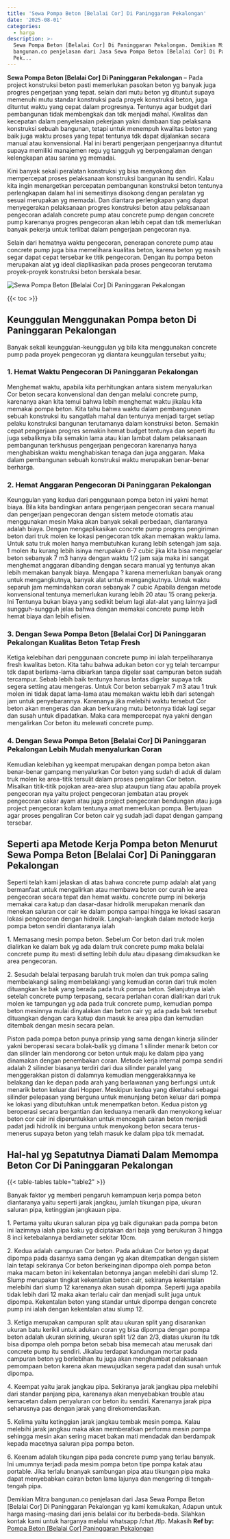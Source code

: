 ```yaml
---
title: 'Sewa Pompa Beton [Belalai Cor] Di Paninggaran Pekalongan'
date: '2025-08-01'
categories:
  - harga
description: >-
  Sewa Pompa Beton [Belalai Cor] Di Paninggaran Pekalongan. Demikian Mitra
  bangunan.co penjelasan dari Jasa Sewa Pompa Beton [Belalai Cor] Di Paninggaran
  Pek...
---
```


**Sewa Pompa Beton \[Belalai Cor\] Di Paninggaran Pekalongan** – Pada project konstruksi beton pasti memerlukan pasokan beton yg banyak juga progres pengerjaan yang tepat. selain dari mutu beton yg dituntut supaya memenuhi mutu standar konstruksi pada proyek konstruksi beton, juga dituntut waktu yang cepat dalam progresnya. Tentunya agar budget dari pembangunan tidak membengkak dan tdk menjadi mahal. Kwalitas dan kecepatan dalam penyelesaian pekerjaan yakni dambaan tiap pelaksana konstruksi sebuah bangunan, tetapi untuk menempuh kwalitas beton yang baik juga waktu proses yang tepat tentunya tdk dapat dijalankan secara manual atau konvensional. Hal ini berarti pengerjaan pengerjaannya dituntut supaya memiliki manajemen regu yg tangguh yg berpengalaman dengan kelengkapan atau sarana yg memadai.

Kini banyak sekali peralatan konstruksi yg bisa menyokong dan mempercepat proses pelaksanaan konstruksi bangunan itu sendiri. Kalau kita ingin menargetkan percepatan pembangunan konstruksi beton tentunya perlengkapan dalam hal ini semestinya disokong dengan peralatan yg sesuai merupakan yg memadai. Dan diantara perlengkapan yang dapat menyegerakan pelaksanaan progres konstruksi beton atau pelaksanaan pengecoran adalah concrete pump atau concrete pump dengan concrete pump karenanya progres pengecoran akan lebih cepat dan tdk memerlukan banyak pekerja untuk terlibat dalam pengerjaan pengecoran nya.

Selain dari hematnya waktu pengecoran, penerapan concrete pump atau concrete pump juga bisa memelihara kualitas beton, karena beton yg masih segar dapat cepat tersebar ke titik pengecoran. Dengan itu pompa beton merupakan alat yg ideal diaplikasikan pada proses pengecoran terutama proyek-proyek konstruksi beton berskala besar.

![Sewa Pompa Beton [Belalai Cor] Di Paninggaran Pekalongan](/images/sewa-concrete-pump-17.png)

{{< toc >}}

## Keunggulan Menggunakan Pompa beton Di Paninggaran Pekalongan

Banyak sekali keunggulan-keunggulan yg bila kita menggunakan concrete pump pada proyek pengecoran yg diantara keunggulan tersebut yaitu;

### 1\. Hemat Waktu Pengecoran Di Paninggaran Pekalongan

Menghemat waktu, apabila kita perhitungkan antara sistem menyalurkan Cor beton secara konvensional dan dengan melalui concrete pump, karenanya akan kita temui bahwa lebih menghemat waktu jikalau kita memakai pompa beton. Kita tahu bahwa waktu dalam pembangunan sebuah konstruksi itu sangatlah mahal dan tentunya menjadi target setiap pelaku konstruksi bangunan terutamanya dalam konstruksi beton. Semakin cepat pengerjaan progres semakin hemat budget tentunya dan seperti itu juga sebaliknya bila semakin lama atau kian lambat dalam pelaksanaan pembangunan terkhusus pengerjaan pengecoran karenanya hanya menghabiskan waktu menghabiskan tenaga dan juga anggaran. Maka dalam pembangunan sebuah konstruksi waktu merupakan benar-benar berharga.

### 2\. Hemat Anggaran Pengecoran Di Paninggaran Pekalongan

Keunggulan yang kedua dari penggunaan pompa beton ini yakni hemat biaya. Bila kita bandingkan antara pengerjaan pengecoran secara manual dan pengerjaan pengecoran dengan sistem metode otomatis atau menggunakan mesin Maka akan banyak sekali perbedaan, diantaranya adalah biaya. Dengan mengaplikasikan concrete pump progres pengiriman beton dari truk molen ke lokasi pengecoran tdk akan memakan waktu lama. Untuk satu truk molen hanya membutuhkan kurang lebih setengah jam saja. 1 molen itu kurang lebih isinya merupakan 6-7 cubic jika kita bisa menggelar beton sebanyak 7 m3 hanya dengan waktu 1/2 jam saja maka ini sangat menghemat anggaran dibanding dengan secara manual yg tentunya akan lebih memakan banyak biaya. Mengapa ? karena memerlukan banyak orang untuk mengangkutnya, banyak alat untuk mengangkutnya. Untuk waktu separuh jam memindahkan coran sebanyak 7 cubic Apabila dengan metode konvensional tentunya memerlukan kurang lebih 20 atau 15 orang pekerja. Ini Tentunya bukan biaya yang sedikit belum lagi alat-alat yang lainnya jadi sungguh-sungguh jelas bahwa dengan memakai concrete pump lebih hemat biaya dan lebih efisien.

### 3\. Dengan Sewa Pompa Beton \[Belalai Cor\] Di Paninggaran Pekalongan Kualitas Beton Tetap Fresh

Ketiga kelebihan dari penggunaan concrete pump ini ialah terpeliharanya fresh kwalitas beton. Kita tahu bahwa adukan beton cor yg telah tercampur tdk dapat berlama-lama dibiarkan tanpa digelar saat campuran beton sudah tercampur. Sebab lebih baik tentunya harus lantas digelar supaya tdk segera setting atau mengeras. Untuk Cor beton sebanyak 7 m3 atau 1 truk molen ini tidak dapat lama-lama atau memakan waktu lebih dari setengah jam untuk penyebarannya. Karenanya jika melebihi waktu tersebut Cor beton akan mengeras dan akan berkurang mutu betonnya tidak lagi segar dan susah untuk dipadatkan. Maka cara mempercepat nya yakni dengan mengalirkan Cor beton itu melewati concrete pump.

### 4\. Dengan Sewa Pompa Beton \[Belalai Cor\] Di Paninggaran Pekalongan Lebih Mudah menyalurkan Coran

Kemudian kelebihan yg keempat merupakan dengan pompa beton akan benar-benar gampang menyalurkan Cor beton yang sudah di aduk di dalam truk molen ke area-titik tersulit dalam proses pengaliran Cor beton. Misalkan titik-titik pojokan area-area slup ataupun tiang atau apabila proyek pengecoran nya yaitu project pengecoran jembatan atau proyek pengecoran cakar ayam atau juga project pengecoran bendungan atau juga project pengecoran kolam tentunya amat memerlukan pompa. Bertujuan agar proses pengaliran Cor beton cair yg sudah jadi dapat dengan gampang tersebar.

## Seperti apa Metode Kerja Pompa beton Menurut Sewa Pompa Beton \[Belalai Cor\] Di Paninggaran Pekalongan

Seperti telah kami jelaskan di atas bahwa concrete pump adalah alat yang bermanfaat untuk mengalirkan atau membawa beton cor curah ke area pengecoran secara tepat dan hemat waktu. concrete pump ini bekerja memakai cara katup dan dasar-dasar hidrolik merupakan menarik dan menekan saluran cor cair ke dalam pompa sampai hingga ke lokasi sasaran lokasi pengecoran dengan hidrolik. Langkah-langkah dalam metode kerja pompa beton sendiri diantaranya ialah

1\. Memasang mesin pompa beton. Sebelum Cor beton dari truk molen dialirkan ke dalam bak yg ada dalam truk concrete pump maka belalai concrete pump itu mesti disetting lebih dulu atau dipasang dimaksudkan ke area pengecoran.

2\. Sesudah belalai terpasang barulah truk molen dan truk pompa saling membelakangi saling membelakangi yang kemudian coran dari truk molen dituangkan ke bak yang berada pada truk pompa beton. Selanjutnya ialah setelah concrete pump terpasang, secara perlahan coran dialirkan dari truk molen ke tampungan yg ada pada truk concrete pump, kemudian pompa beton mesinnya mulai dinyalakan dan beton cair yg ada pada bak tersebut dituangkan dengan cara katup dan masuk ke area pipa dan kemudian ditembak dengan mesin secara pelan.

Piston pada pompa beton punya prinsip yang sama dengan kinerja silinder yakni beroperasi secara bolak-balik yg dimana 1 silinder menarik beton cor dan silinder lain mendorong cor beton untuk maju ke dalam pipa yang dinamakan dengan penembakan coran. Metode kerja internal pompa sendiri adalah 2 silinder biasanya terdiri dari dua silinder paralel yang menggerakkan piston di dalamnya kemudian menggerakkannya ke belakang dan ke depan pada arah yang berlawanan yang berfungsi untuk menarik beton keluar dari Hopper. Meskipun kedua yang diketahui sebagai silinder pelepasan yang berguna untuk menunjang beton keluar dari pompa ke lokasi yang dibutuhkan untuk menempatkan beton. Kedua piston yg beroperasi secara bergantian dan keduanya menarik dan menyokong keluar beton cor cair ini diperuntukkan untuk mencegah cairan beton menjadi padat jadi hidrolik ini berguna untuk menyokong beton secara terus-menerus supaya beton yang telah masuk ke dalam pipa tdk memadat.

## Hal-hal yg Sepatutnya Diamati Dalam Memompa Beton Cor Di Paninggaran Pekalongan

{{< table-tables table="table2" >}}

Banyak faktor yg memberi pengaruh kemampuan kerja pompa beton diantaranya yaitu seperti jarak jangkau, jumlah tikungan pipa, ukuran saluran pipa, ketinggian jangkauan pipa.

1\. Pertama yaitu ukuran saluran pipa yg baik digunakan pada pompa beton ini lazimnya ialah pipa kaku yg diciptakan dari baja yang berukuran 3 hingga 8 inci ketebalannya berdiameter sekitar 10cm.

2\. Kedua adalah campuran Cor beton. Pada adukan Cor beton yg dapat dipompa pada dasarnya sama dengan yg akan ditempatkan dengan sistem lain tetapi sekiranya Cor beton berkeinginan dipompa oleh pompa beton maka macam beton ini kekentalan betonnya jangan melebihi dari slump 12. Slump merupakan tingkat kekentalan beton cair, sekiranya kekentalan melebihi dari slump 12 karenanya akan susah dipompa. Seperti juga apabila tidak lebih dari 12 maka akan terlalu cair dan menjadi sulit juga untuk dipompa. Kekentalan beton yang standar untuk dipompa dengan concrete pump ini ialah dengan kekentalan atau slump 12.

3\. Ketiga merupakan campuran split atau ukuran split yang disarankan ukuran batu kerikil untuk adukan coran yg bisa dipompa dengan pompa beton adalah ukuran skrining, ukuran split 1/2 dan 2/3, diatas ukuran itu tdk bisa dipompa oleh pompa beton sebab bisa memecah atau merusak dari concrete pump itu sendiri. Jikalau terdapat kandungan mortar pada campuran beton yg berlebihan itu juga akan menghambat pelaksanaan pemompaan beton karena akan mewujudkan segera padat dan susah untuk dipompa.

4\. Keempat yaitu jarak jangkau pipa. Sekiranya jarak jangkau pipa melebihi dari standar panjang pipa, karenanya akan menyebabkan trouble atau kemacetan dalam penyaluran cor beton itu sendiri. Karenanya jarak pipa seharusnya pas dengan jarak yang direkomendasikan.

5\. Kelima yaitu ketinggian jarak jangkau tembak mesin pompa. Kalau melebihi jarak jangkau maka akan memberatkan performa mesin pompa sehingga mesin akan sering macet bakan mati mendadak dan berdampak kepada macetnya saluran pipa pompa beton.

6\. Keenam adalah tikungan pipa pada concrete pump yang terlau banyak. Ini umumnya terjadi pada mesim pompa beton tipe pompa katak atau portable. Jika terlalu bnanyak sambungan pipa atau tikungan pipa maka dapat menyebabkan cairan beton lama lajunya dan mengering di tengah-tengah pipa.

Demikian Mitra bangunan.co penjelasan dari Jasa Sewa Pompa Beton \[Belalai Cor\] Di Paninggaran Pekalongan yg kami kemukakan, Adapun untuk harga masing-masing dari jenis belalai cor itu berbeda-beda. Silahkan kontak kami untuk harganya melalui whatsapp /chat /tlp. Makasih
**Ref by:** [Pompa Beton [Belalai Cor] Paninggaran Pekalongan](https://id.wikipedia.org/wiki/Pompa)
